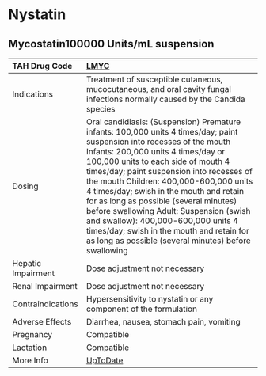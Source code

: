 # Nystatin

## Mycostatin100000 Units/mL suspension

| TAH Drug Code      | [LMYC](https://www.tahsda.org.tw/drugs/hissearch.php?drug_code=LMYC)                                                                                                                                                                                                                                                                                                                                                                                                                                                                                                   |
|:-------------------|:-----------------------------------------------------------------------------------------------------------------------------------------------------------------------------------------------------------------------------------------------------------------------------------------------------------------------------------------------------------------------------------------------------------------------------------------------------------------------------------------------------------------------------------------------------------------------|
| Indications        | Treatment of susceptible cutaneous, mucocutaneous, and oral cavity fungal infections normally caused by the Candida species                                                                                                                                                                                                                                                                                                                                                                                                                                            |
| Dosing             | Oral candidiasis: (Suspension) Premature infants: 100,000 units 4 times/day; paint suspension into recesses of the mouth Infants: 200,000 units 4 times/day or 100,000 units to each side of mouth 4 times/day; paint suspension into recesses of the mouth Children: 400,000-600,000 units 4 times/day; swish in the mouth and retain for as long as possible (several minutes) before swallowing Adult: Suspension (swish and swallow): 400,000-600,000 units 4 times/day; swish in the mouth and retain for as long as possible (several minutes) before swallowing |
| Hepatic Impairment | Dose adjustment not necessary                                                                                                                                                                                                                                                                                                                                                                                                                                                                                                                                          |
| Renal Impairment   | Dose adjustment not necessary                                                                                                                                                                                                                                                                                                                                                                                                                                                                                                                                          |
| Contraindications  | Hypersensitivity to nystatin or any component of the formulation                                                                                                                                                                                                                                                                                                                                                                                                                                                                                                       |
| Adverse Effects    | Diarrhea, nausea, stomach pain, vomiting                                                                                                                                                                                                                                                                                                                                                                                                                                                                                                                               |
| Pregnancy          | Compatible                                                                                                                                                                                                                                                                                                                                                                                                                                                                                                                                                             |
| Lactation          | Compatible                                                                                                                                                                                                                                                                                                                                                                                                                                                                                                                                                             |
| More Info          | [UpToDate](https://www.uptodate.com/contents/nystatin-drug-information)                                                                                                                                                                                                                                                                                                                                                                                                                                                                                                |

